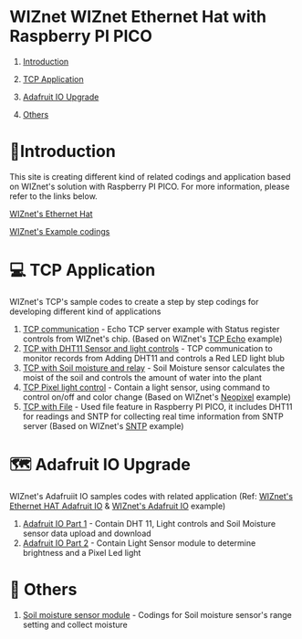 # WIZnet WIZnet Ethernet Hat with Raspberry PI PICO 
1. [Introduction](#introduction) 

2. [TCP Application](#TCPapplication)

3. [Adafruit IO Upgrade](#AdafruitIO)

4. [Others](#Others)

<a name="introduction"></a>

# 🔴Introduction

This site is creating different kind of related codings and application based on WIZnet's solution with Raspberry PI PICO. 
For more information, please refer to the links below.

[WIZnet's Ethernet Hat ][link-getting_started]

[WIZnet's Example codings][link-all examples]

<a name="TCPapplication"></a>

# 💻 TCP Application
WIZnet's TCP's sample codes to create a step by step codings for developing different kind of applications 

1. [TCP communication][link-tcp communication] - Echo TCP server example with Status register controls from WIZnet's chip. (Based on WIZnet's [TCP Echo][link-tcp echo] example)
2. [TCP with DHT11 Sensor and light controls][link-DHT11 led] - TCP communication to monitor records from Adding DHT11 and controls a Red LED light blub
3. [TCP with Soil moisture and relay][link-soil_relay] - Soil Moisture sensor calculates the moist of the soil and controls the amount of water into the plant
4. [TCP Pixel light control][link-TCP light control] - Contain a light sensor, using command to control on/off and color change (Based on WIZnet's [Neopixel][link-wiznet neopiexl] example)
5. [TCP with File][link-TCP file] - Used file feature in Raspberry PI PICO, it includes DHT11 for readings and SNTP for collecting real time information from SNTP server (Based on WIZnet's [SNTP][link-SNTP] example)

<a name="AdafruitIO"></a>

# 🗺️ Adafruit IO Upgrade
WIZnet's Adafruiit IO samples codes with related application (Ref: [WIZnet's Ethernet HAT Adafruit IO][link-adafruit_io_wiznet] & [WIZnet's Adafruit IO][link-adafruit_io_wiznet_example] example)

1. [Adafruit IO Part 1][link-adafruitio1] - Contain DHT 11, Light controls and Soil Moisture sensor data upload and download 
2. [Adafruit IO Part 2][link-adafruitio2] - Contain Light Sensor module to determine brightness and a Pixel Led light 

<a name="Others"></a>
# 📓 Others
1. [Soil moisture sensor module][link-soil moisture] - Codings for Soil moisture sensor's range setting and collect moisture

[link-getting_started]: https://github.com/Wiznet/RP2040-HAT-CircuitPython/blob/master/Ethernet%20Example%20Getting%20Started%20%5BCircuitpython%5D.md
[link-all examples]:https://github.com/Wiznet/RP2040-HAT-CircuitPython/tree/master/examples
[link-tcp communication]:https://github.com/ronpang/WIZnet-HK_Ron/blob/main/TCP/TCP%20server.py
[link-DHT11 led]:https://github.com/ronpang/WIZnet-HK_Ron/blob/main/TCP/TCP%20server%20(DHT11%2C%20led).py
[link-soil moisture]:https://github.com/ronpang/WIZnet-HK_Ron/blob/main/Soil%20Sensor/Soil%20sensor%20settings.py
[link-soil_relay]: https://github.com/ronpang/WIZnet-HK_Ron/blob/main/TCP/TCP%20server%20(soil%20sensor%20+%20relay).py
[link-TCP file]:https://github.com/ronpang/WIZnet-HK_Ron/blob/main/TCP/TCP%20server%20(DHT11%2C%20led)%20%2B%20file.py
[link-SNTP]:https://github.com/ronpang/RP2040-HAT-CircuitPython/tree/master/examples/SNTP
[link-adafruitio1]: https://github.com/ronpang/WIZnet-HK_Ron/blob/main/Adafruit%20io/Adafruit%20io%20(DHT11%2C%20led%2C%20soil%20sensor%2C%20relay)%20%2B%20previous%20setting.py
[link-tcp echo]:https://github.com/Wiznet/RP2040-HAT-CircuitPython/blob/master/examples/Network/W5x00_Echo_Demo_TCP.py
[link-adafruit_io_wiznet_example]:https://github.com/Wiznet/RP2040-HAT-CircuitPython/tree/master/examples/Adafruit_IO
[link-adafruit_io_wiznet]:https://github.com/Wiznet/RP2040-HAT-CircuitPython/blob/master/examples/Adafruit_IO/Getting%20Start%20Adafruit%20IO.md
[link-TCP light control]: https://github.com/ronpang/WIZnet-HK_Ron/blob/main/TCP/TCP%20server%20(Neopixel%20light%20control).py
[link-wiznet neopiexl]: https://github.com/Wiznet/RP2040-HAT-CircuitPython/blob/master/examples/Neopixel/W5x00_Neopixel.py
[link-adafruitio2]: https://github.com/ronpang/WIZnet-HK_Ron/blob/main/Adafruit%20io/Adafruit%20io%20(Neopixel%20light%20control).py
